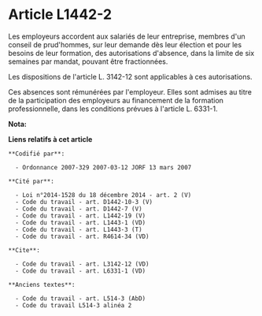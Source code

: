 # Article L1442-2

Les employeurs accordent aux salariés de leur entreprise, membres d'un conseil de prud'hommes, sur leur demande dès leur
élection et pour les besoins de leur formation, des autorisations d'absence, dans la limite de six semaines par mandat,
pouvant être fractionnées.

Les dispositions de l'article L. 3142-12 sont applicables à ces autorisations.

Ces absences sont rémunérées par l'employeur. Elles sont admises au titre de la participation des employeurs au financement
de la formation professionnelle, dans les conditions prévues à l'article L. 6331-1.

**Nota:**



**Liens relatifs à cet article**

	**Codifié par**:

	  - Ordonnance 2007-329 2007-03-12 JORF 13 mars 2007

	**Cité par**:

	  - Loi n°2014-1528 du 18 décembre 2014 - art. 2 (V)
	  - Code du travail - art. D1442-10-3 (V)
	  - Code du travail - art. D1442-7 (V)
	  - Code du travail - art. L1442-19 (V)
	  - Code du travail - art. L1443-1 (VD)
	  - Code du travail - art. L1443-3 (T)
	  - Code du travail - art. R4614-34 (VD)

	**Cite**:

	  - Code du travail - art. L3142-12 (VD)
	  - Code du travail - art. L6331-1 (VD)

	**Anciens textes**:

	  - Code du travail - art. L514-3 (AbD)
	  - Code du travail L514-3 alinéa 2
